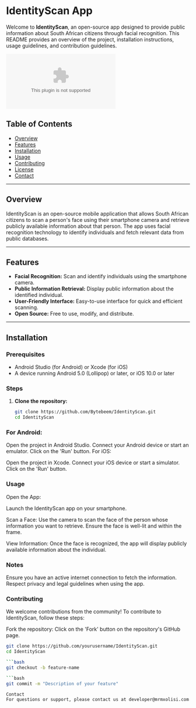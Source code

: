 # IdentityScan App

Welcome to **IdentityScan**, an open-source app designed to provide public information about South African citizens through facial recognition. This README provides an overview of the project, installation instructions, usage guidelines, and contribution guidelines.

![IdentityScan](developer@mrmxolisi.com)

## Table of Contents
- [Overview](#overview)
- [Features](#features)
- [Installation](#installation)
- [Usage](#usage)
- [Contributing](#contributing)
- [License](#license)
- [Contact](#contact)

---

## Overview

IdentityScan is an open-source mobile application that allows South African citizens to scan a person's face using their smartphone camera and retrieve publicly available information about that person. The app uses facial recognition technology to identify individuals and fetch relevant data from public databases.

---

## Features

- **Facial Recognition:** Scan and identify individuals using the smartphone camera.
- **Public Information Retrieval:** Display public information about the identified individual.
- **User-Friendly Interface:** Easy-to-use interface for quick and efficient scanning.
- **Open Source:** Free to use, modify, and distribute.

---

## Installation

### Prerequisites

- Android Studio (for Android) or Xcode (for iOS)
- A device running Android 5.0 (Lollipop) or later, or iOS 10.0 or later

### Steps

1. **Clone the repository:**

   ```bash
   git clone https://github.com/Bytebeem/IdentityScan.git
   cd IdentityScan
   
### For Android:

Open the project in Android Studio.
Connect your Android device or start an emulator.
Click on the 'Run' button.
For iOS:

Open the project in Xcode.
Connect your iOS device or start a simulator.
Click on the 'Run' button.

### Usage

Open the App:

Launch the IdentityScan app on your smartphone.

Scan a Face:
Use the camera to scan the face of the person whose information you want to retrieve. Ensure the face is well-lit and within the frame.

View Information:
Once the face is recognized, the app will display publicly available information about the individual.

### Notes

Ensure you have an active internet connection to fetch the information.
Respect privacy and legal guidelines when using the app.

### Contributing

We welcome contributions from the community! To contribute to IdentityScan, follow these steps:

Fork the repository:
Click on the 'Fork' button on the repository's GitHub page.

```bash
git clone https://github.com/yourusername/IdentityScan.git
cd IdentityScan

```bash
git checkout -b feature-name

```bash
git commit -m "Description of your feature"

Contact
For questions or support, please contact us at developer@mrmxolisi.com
